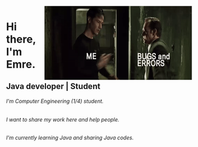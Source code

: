 
<img src="https://github.com/emretiramis/emretiramis/blob/main/giff.gif" align="right" width="400" height="200">
    

# Hi there, I'm Emre.
## Java developer | Student
######    I'm Computer Engineering (1/4) student. 
######    I want to share my work here and help people.
######    I'm currently learning Java and sharing Java codes.
  
  
  
  
  
  
